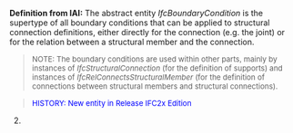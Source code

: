﻿**Definition
from IAI:** The abstract entity _IfcBoundaryCondition_ is the supertype of all boundary conditions that can be applied to structural connection definitions, either directly for the connection (e.g. the joint) or for the relation between a structural member and the connection.

> <font size="-1">NOTE: The boundary conditions are used
within other parts, mainly by instances of <i>IfcStructuralConnection</i>
(for the definition of supports) and instances of <i>IfcRelConnectsStructuralMember</i>
(for the definition of connections between structural members and
structural connections). </font>

> <font color="#0000ff" size="-1">HISTORY: New entity
in Release IFC2x Edition
2. </font>
>